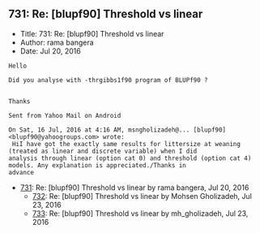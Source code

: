 ## 731: Re: [blupf90] Threshold vs linear

- Title: 731: Re: [blupf90] Threshold vs linear
- Author: rama bangera
- Date: Jul 20, 2016
```
Hello

Did you analyse with -thrgibbs1f90 program of BLUPf90 ? 


Thanks 

Sent from Yahoo Mail on Android

On Sat, 16 Jul, 2016 at 4:16 AM, msngholizadeh@... [blupf90]
<blupf90@yahoogroups.com> wrote:
 HiI have got the exactly same results for littersize at weaning (treated as linear and discrete variable) when I did
analysis through linear (option cat 0) and threshold (option cat 4) models. Any explanation is appreciated./Thanks in
advance
```

- [731](0731.md): Re: [blupf90] Threshold vs linear by rama bangera, Jul 20, 2016
    - [732](0732.md): Re: [blupf90] Threshold vs linear by Mohsen Gholizadeh, Jul 23, 2016
    - [733](0733.md): Re: [blupf90] Threshold vs linear by mh_gholizadeh, Jul 23, 2016
